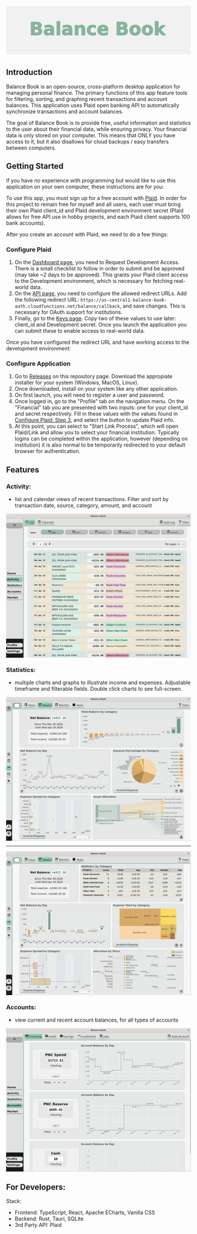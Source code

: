 <h1 align="center">
  <img src="./.github/img/balance-book-logo.png" alt="Balance Book">
</h1>


## Introduction

Balance Book is an open-source, cross-platform desktop application for managing personal finance. The primary functions of this app feature tools for filtering, sorting, and graphing recent transactions and account balances. This application uses Plaid open banking API to automatically synchronize transactions and account balances.

The goal of Balance Book is to provide free, useful information and statistics to the user about their financial data, while ensuring privacy. Your financial data is only stored on your computer. This means that ONLY you have access to it, but it also disallows for cloud backups / easy transfers between computers.

## Getting Started

If you have no experience with programming but would like to use this application on your own computer, these instructions are for you:

To use this app, you must sign up for a free account with [Plaid](https://plaid.com/). In order for this project to remain free for myself and all users, each user must bring their own Plaid client_id and Plaid development environment secret (Plaid allows for free API use in hobby projects, and each Plaid client supports 100 bank accounts). 

After you create an account with Plaid, we need to do a few things:
### Configure Plaid
1. On the [Dashboard page](https://dashboard.plaid.com/overview), you need to Request Development Access. There is a small checklist to follow in order to submit and be approved (may take ~2 days to be approved). This grants your Plaid client access to the Development environment, which is necessary for fetching real-world data.
2. On the [API page](https://dashboard.plaid.com/developers/api), you need to configure the allowed redirect URLs. Add the following redirect URL: ```https://us-central1-balance-book-auth.cloudfunctions.net/balance/callback```, and save changes. This is necessary for OAuth support for institutions.
3. Finally, go to the [Keys page](https://dashboard.plaid.com/developers/keys). Copy two of these values to use later: client_id and Development secret. Once you launch the application you can submit these to enable access to real-world data.

Once you have configured the redirect URL and have working access to the development environment:
### Configure Application
1. Go to [Releases](https://github.com/zekissel/balance-book/releases) on this repository page. Download the appropiate installer for your system (Windows, MacOS, Linux).
2. Once downloaded, install on your system like any other application.
3. On first launch, you will need to register a user and password.
4. Once logged in, go to the "Profile" tab on the navigation menu. On the "Financial" tab you are presented with two inputs: one for your client_id and secret respectively. Fill in these values with the values found in [Configure Plaid: Step 3](https://dashboard.plaid.com/developers/keys), and select the button to update Plaid info.
5. At this point, you can select to "Start Link Process", which will open Plaid/Link and allow you to select your financial institution. Typically logins can be completed within the application, however (depending on institution) it is also normal to be temporarily redirected to your default browser for authentication.

## Features

### Activity: 
- list and calendar views of recent transactions. Filter and sort by transaction date, source, category, amount, and account

<img align='center' src="./.github/img/list.png" alt="Activity view (list)">

### Statistics: 
- multiple charts and graphs to illustrate income and expenses. Adjustable timeframe and filterable fields. Double click charts to see full-screen.

<img align='center' src="./.github/img/statistics.png" alt="Statistics view">

---

<img align='center' src="./.github/img/statistics2.png" alt="Statistics alt view">

### Accounts:
- view current and recent account balances, for all types of accounts

<img align='center' src="./.github/img/accounts.png" alt="Accounts view">


## For Developers:

Stack:
- Frontend: TypeScript, React, Apache ECharts, Vanilla CSS
- Backend: Rust, Tauri, SQLite
- 3rd Party API: Plaid